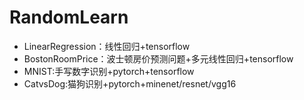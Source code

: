 # RandomLearn
- LinearRegression：线性回归+tensorflow
- BostonRoomPrice：波士顿房价预测问题+多元线性回归+tensorflow
- MNIST:手写数字识别+pytorch+tensorflow
- CatvsDog:猫狗识别+pytorch+minenet/resnet/vgg16
